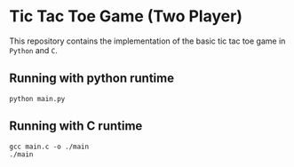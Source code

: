 # Tic Tac Toe Game (Two Player)

This repository contains the implementation of the basic tic tac toe game in `Python` and `C`.


## Running with python runtime
```console
python main.py
```


## Running with C runtime
```console
gcc main.c -o ./main
./main
```
